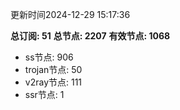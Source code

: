 更新时间2024-12-29 15:17:36

**总订阅: 51**
**总节点: 2207**
**有效节点: 1068**
- ss节点: 906
- trojan节点: 50
- v2ray节点: 111
- ssr节点: 1
